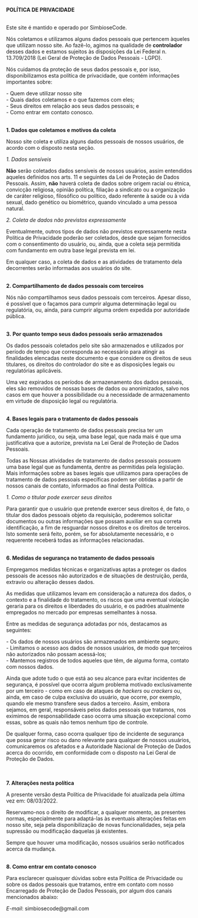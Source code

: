 <div style={{backgroundColor:"white"}} >
						<span ></span><p ><strong>POLÍTICA DE PRIVACIDADE<br /></strong></p>
<p><br />Este site é mantido e operado por <span id="span_id_controlador_nome"  >SimbioseCode</span>.</p>
<p>Nós coletamos e utilizamos alguns dados pessoais que pertencem àqueles que utilizam nosso site. Ao fazê-lo, agimos na qualidade de <strong>controlador</strong> desses dados e estamos sujeitos às disposições da Lei Federal n. 13.709/2018 (Lei Geral de Proteção de Dados Pessoais - LGPD).</p>
<p>Nós cuidamos da proteção de seus dados pessoais e, por isso, disponibilizamos esta política de privacidade, que contém informações importantes sobre:</p>
<p >- Quem deve utilizar nosso site<br />- Quais dados coletamos e o que fazemos com eles;<br />- Seus direitos em relação aos seus dados pessoais; e<br />- Como entrar em contato conosco.</p>

<p><br /><strong><strong>1. </strong>Dados que coletamos e motivos da coleta<br /></strong></p>
<p>Nosso site coleta e utiliza alguns dados pessoais de nossos usuários, de acordo com o disposto nesta seção.</p>
<p><em>1. Dados sensíveis</em></p>
<p><strong>Não</strong> serão coletados dados sensíveis de nossos usuários, assim entendidos aqueles definidos nos arts. 11 e seguintes da Lei de Proteção de Dados Pessoais. Assim, <strong>não</strong> haverá coleta de dados sobre origem racial ou étnica, convicção religiosa, opinião política, filiação a sindicato ou a organização de caráter religioso, filosófico ou político, dado referente à saúde ou à vida sexual, dado genético ou biométrico, quando vinculado a uma pessoa natural.</p>
<p><em>2. Coleta de dados não previstos expressamente</em></p>
<p>Eventualmente, outros tipos de dados não previstos expressamente nesta Política de Privacidade poderão ser coletados, desde que sejam fornecidos com o consentimento do usuário, ou, ainda, que a coleta seja permitida com fundamento em outra base legal prevista em lei.</p>
<p>Em qualquer caso, a coleta de dados e as atividades de tratamento dela decorrentes serão informadas aos usuários do site.</p>
<p><strong><strong><br />2. </strong>Compartilhamento de dados pessoais com terceiros</strong></p>
<p>Nós não compartilhamos seus dados pessoais com terceiros. Apesar disso, é possível que o façamos para cumprir alguma determinação legal ou regulatória, ou, ainda, para cumprir alguma ordem expedida por autoridade pública.</p>
<p><span ><strong><strong><br /></strong></strong></span><strong>3.</strong> <strong>Por quanto tempo seus dados pessoais serão armazenados</strong></p>
<p>Os dados pessoais coletados pelo site são armazenados e utilizados por período de tempo que corresponda ao necessário para atingir as finalidades elencadas neste documento e que considere os direitos de seus titulares, os direitos do controlador do site e as disposições legais ou regulatórias aplicáveis.</p>
<p>Uma vez expirados os períodos de armazenamento dos dados pessoais, eles são removidos de nossas bases de dados ou anonimizados, salvo nos casos em que houver a possibilidade ou a necessidade de armazenamento em virtude de disposição legal ou regulatória.</p>
<p><span ><strong><strong><br /></strong></strong></span><strong>4. Bases legais para o tratamento de dados pessoais<span ><br /></span></strong></p>
<p>Cada operação de tratamento de dados pessoais precisa ter um fundamento jurídico, ou seja, uma base legal, que nada mais é que uma justificativa que a autorize, prevista na Lei Geral de Proteção de Dados Pessoais.</p>
<p>Todas as Nossas atividades de tratamento de dados pessoais possuem uma base legal que as fundamenta, dentre as permitidas pela legislação. Mais informações sobre as bases legais que utilizamos para operações de tratamento de dados pessoais específicas podem ser obtidas a partir de nossos canais de contato, informados ao final desta Política.</p>

<p><em>1. Como o titular pode exercer seus direitos</em></p>
<p>Para garantir que o usuário que pretende exercer seus direitos é, de fato, o titular dos dados pessoais objeto da requisição, poderemos solicitar documentos ou outras informações que possam auxiliar em sua correta identificação, a fim de resguardar nossos direitos e os direitos de terceiros. Isto somente será feito, porém, se for absolutamente necessário, e o requerente receberá todas as informações relacionadas.</p>
<p><br /><strong><strong>6.</strong></strong><strong> Medidas de segurança no tratamento de dados pessoais<br /></strong></p>
<p>Empregamos medidas técnicas e organizativas aptas a proteger os dados pessoais de acessos não autorizados e de situações de destruição, perda, extravio ou alteração desses dados.</p>
<p>As medidas que utilizamos levam em consideração a natureza dos dados, o contexto e a finalidade do tratamento, os riscos que uma eventual violação geraria para os direitos e liberdades do usuário, e os padrões atualmente empregados no mercado por empresas semelhantes à nossa.</p>
<p>Entre as medidas de segurança adotadas por nós, destacamos as seguintes:</p>
<p >- Os dados de nossos usuários são armazenados em ambiente seguro;<br />- Limitamos o acesso aos dados de nossos usuários, de modo que terceiros não autorizados não possam acessá-los;<br />- Mantemos registros de todos aqueles que têm, de alguma forma, contato com nossos dados.</p>
<p>Ainda que adote tudo o que está ao seu alcance para evitar incidentes de segurança, é possível que ocorra algum problema motivado exclusivamente por um terceiro - como em caso de ataques de <em>hackers</em> ou <em>crackers</em> ou, ainda, em caso de culpa exclusiva do usuário, que ocorre, por exemplo, quando ele mesmo transfere seus dados a terceiro. Assim, embora sejamos, em geral, responsáveis pelos dados pessoais que tratamos, nos eximimos de responsabilidade caso ocorra uma situação excepcional como essas, sobre as quais não temos nenhum tipo de controle.</p>
<p>De qualquer forma, caso ocorra qualquer tipo de incidente de segurança que possa gerar risco ou dano relevante para qualquer de nossos usuários, comunicaremos os afetados e a Autoridade Nacional de Proteção de Dados acerca do ocorrido, em conformidade com o disposto na Lei Geral de Proteção de Dados.</p>
<p><br /><strong><br />7. Alterações nesta política<br /></strong></p>
<p>A presente versão desta Política de Privacidade foi atualizada pela última vez em: <span id="span_id_data_termo"  >08/03/2022</span>.</p>
<p>Reservamo-nos o direito de modificar, a qualquer momento, as presentes normas, especialmente para adaptá-las às eventuais alterações feitas em nosso site, seja pela disponibilização de novas funcionalidades, seja pela supressão ou modificação daquelas já existentes.</p>
<p>Sempre que houver uma modificação, nossos usuários serão notificados acerca da mudança.</p>
<p><strong><br />8.</strong><strong> Como entrar em contato conosco</strong></p>
<p>Para esclarecer quaisquer dúvidas sobre esta Política de Privacidade ou sobre os dados pessoais que tratamos, entre em contato com nosso Encarregado de Proteção de Dados Pessoais, por algum dos canais mencionados abaixo:</p>
<p ><em>E-mail</em>: <span id="span_id_encarregado_email"  >simbiosecode@gmail.com</span></p>					
</div>
